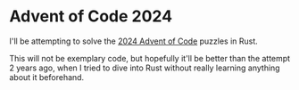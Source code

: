 # Advent of Code 2024

I'll be attempting to solve the [2024 Advent of Code](https://adventofcode.com/2024) puzzles in Rust.

This will not be exemplary code, but hopefully it'll be better than the attempt 2 years ago, when I tried to dive into Rust without really learning anything about it beforehand.
